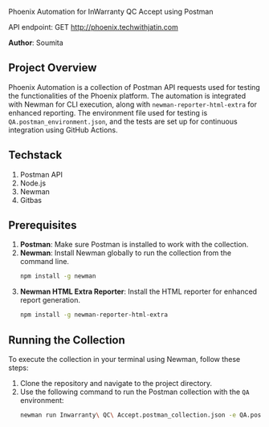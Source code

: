 Phoenix Automation for InWarranty QC Accept using Postman

API endpoint: GET http://phoenix.techwithjatin.com

**Author**: Soumita

## Project Overview

Phoenix Automation is a collection of Postman API requests used for testing the functionalities of the Phoenix platform. The automation is integrated with Newman for CLI execution, along with `newman-reporter-html-extra` for enhanced reporting. The environment file used for testing is `QA.postman_environment.json`, and the tests are set up for continuous integration using GitHub Actions.

## Techstack
1. Postman API
2. Node.js
3. Newman
4. Gitbas
   
## Prerequisites

1. **Postman**: Make sure Postman is installed to work with the collection.
2. **Newman**: Install Newman globally to run the collection from the command line.
    ```bash
    npm install -g newman
    ```
3. **Newman HTML Extra Reporter**: Install the HTML reporter for enhanced report generation.
    ```bash
    npm install -g newman-reporter-html-extra
    ```

## Running the Collection

To execute the collection in your terminal using Newman, follow these steps:

1. Clone the repository and navigate to the project directory.
2. Use the following command to run the Postman collection with the `QA` environment:
   ```bash
   newman run Inwarranty\ QC\ Accept.postman_collection.json -e QA.postman_environment.json -r html-extra
